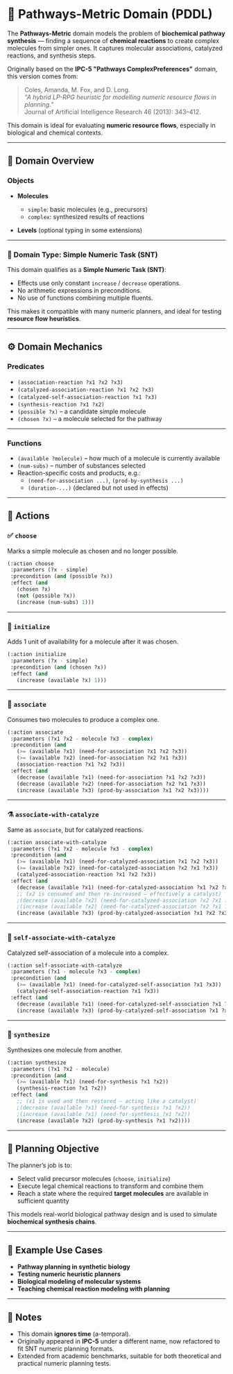 # 🧬 Pathways-Metric Domain (PDDL)

The **Pathways-Metric** domain models the problem of **biochemical pathway synthesis** — finding a sequence of **chemical reactions** to create complex molecules from simpler ones. It captures molecular associations, catalyzed reactions, and synthesis steps.

Originally based on the **IPC-5 "Pathways ComplexPreferences"** domain, this version comes from:

> Coles, Amanda, M. Fox, and D. Long.  
> *"A hybrid LP-RPG heuristic for modelling numeric resource flows in planning."*  
> Journal of Artificial Intelligence Research 46 (2013): 343–412.

This domain is ideal for evaluating **numeric resource flows**, especially in biological and chemical contexts.

---

## 📂 Domain Overview

### Objects

- **Molecules**
  - `simple`: basic molecules (e.g., precursors)
  - `complex`: synthesized results of reactions

- **Levels** (optional typing in some extensions)

---

### 🧮 Domain Type: Simple Numeric Task (SNT)

This domain qualifies as a **Simple Numeric Task (SNT)**:
- Effects use only constant `increase` / `decrease` operations.
- No arithmetic expressions in preconditions.
- No use of functions combining multiple fluents.

This makes it compatible with many numeric planners, and ideal for testing **resource flow heuristics**.

---

## ⚙️ Domain Mechanics

### Predicates

- `(association-reaction ?x1 ?x2 ?x3)`  
- `(catalyzed-association-reaction ?x1 ?x2 ?x3)`  
- `(catalyzed-self-association-reaction ?x1 ?x3)`  
- `(synthesis-reaction ?x1 ?x2)`  
- `(possible ?x)` – a candidate simple molecule  
- `(chosen ?x)` – a molecule selected for the pathway  

---

### Functions

- `(available ?molecule)` – how much of a molecule is currently available  
- `(num-subs)` – number of substances selected  
- Reaction-specific costs and products, e.g.:
  - `(need-for-association ...)`, `(prod-by-synthesis ...)`
  - `(duration-...)` (declared but not used in effects)

---

## 🧪 Actions

### ✅ `choose`

Marks a simple molecule as chosen and no longer possible.

```lisp
(:action choose
 :parameters (?x - simple)
 :precondition (and (possible ?x))
 :effect (and
   (chosen ?x)
   (not (possible ?x))
   (increase (num-subs) 1)))
```

---

### 🧫 `initialize`

Adds 1 unit of availability for a molecule after it was chosen.

```lisp
(:action initialize
 :parameters (?x - simple)
 :precondition (and (chosen ?x))
 :effect (and
   (increase (available ?x) 1)))
```

---

### 🔬 `associate`

Consumes two molecules to produce a complex one.

```lisp
(:action associate
 :parameters (?x1 ?x2 - molecule ?x3 - complex)
 :precondition (and
   (>= (available ?x1) (need-for-association ?x1 ?x2 ?x3))
   (>= (available ?x2) (need-for-association ?x2 ?x1 ?x3))
   (association-reaction ?x1 ?x2 ?x3))
 :effect (and
   (decrease (available ?x1) (need-for-association ?x1 ?x2 ?x3))
   (decrease (available ?x2) (need-for-association ?x2 ?x1 ?x3))
   (increase (available ?x3) (prod-by-association ?x1 ?x2 ?x3))))
```

---

### ⚗️ `associate-with-catalyze`

Same as `associate`, but for catalyzed reactions.

```lisp
(:action associate-with-catalyze
 :parameters (?x1 ?x2 - molecule ?x3 - complex)
 :precondition (and
   (>= (available ?x1) (need-for-catalyzed-association ?x1 ?x2 ?x3))
   (>= (available ?x2) (need-for-catalyzed-association ?x2 ?x1 ?x3))
   (catalyzed-association-reaction ?x1 ?x2 ?x3))
 :effect (and
   (decrease (available ?x1) (need-for-catalyzed-association ?x1 ?x2 ?x3))
   ;; (x2 is consumed and then re-increased — effectively a catalyst)
   ;(decrease (available ?x2) (need-for-catalyzed-association ?x2 ?x1 ?x3))
   ;(increase (available ?x2) (need-for-catalyzed-association ?x2 ?x1 ?x3))
   (increase (available ?x3) (prod-by-catalyzed-association ?x1 ?x2 ?x3))))
```

---

### 🧪 `self-associate-with-catalyze`

Catalyzed self-association of a molecule into a complex.

```lisp
(:action self-associate-with-catalyze
 :parameters (?x1 - molecule ?x3 - complex)
 :precondition (and
   (>= (available ?x1) (need-for-catalyzed-self-association ?x1 ?x3))
   (catalyzed-self-association-reaction ?x1 ?x3))
 :effect (and
   (decrease (available ?x1) (need-for-catalyzed-self-association ?x1 ?x3))
   (increase (available ?x3) (prod-by-catalyzed-self-association ?x1 ?x3))))
```

---

### 🧬 `synthesize`

Synthesizes one molecule from another.

```lisp
(:action synthesize
 :parameters (?x1 ?x2 - molecule)
 :precondition (and
   (>= (available ?x1) (need-for-synthesis ?x1 ?x2))
   (synthesis-reaction ?x1 ?x2))
 :effect (and
   ;; (x1 is used and then restored — acting like a catalyst)
   ;(decrease (available ?x1) (need-for-synthesis ?x1 ?x2))
   ;(increase (available ?x1) (need-for-synthesis ?x1 ?x2))
   (increase (available ?x2) (prod-by-synthesis ?x1 ?x2))))
```

---

## 🎯 Planning Objective

The planner’s job is to:

- Select valid precursor molecules (`choose`, `initialize`)  
- Execute legal chemical reactions to transform and combine them  
- Reach a state where the required **target molecules** are available in sufficient quantity  

This models real-world biological pathway design and is used to simulate **biochemical synthesis chains**.

---

## 🧾 Example Use Cases

- **Pathway planning in synthetic biology**
- **Testing numeric heuristic planners**
- **Biological modeling of molecular systems**
- **Teaching chemical reaction modeling with planning**

---

## 🧩 Notes

- This domain **ignores time** (a-temporal).
- Originally appeared in **IPC-5** under a different name, now refactored to fit SNT numeric planning formats.
- Extended from academic benchmarks, suitable for both theoretical and practical numeric planning tests.
